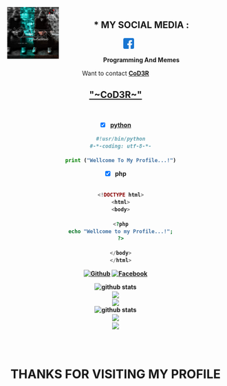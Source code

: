<img src="https://github.com/CoD3R1337/CoD3R1337/blob/main/IMAGE/Untitled3.jpg" width="120" height="120" align="left">
<center>
  
  
  
   ## * MY SOCIAL MEDIA : <br>
<a href="https://www.facebook.com/SpArKCoD3R" target="_blank"><img src="https://github.com/CoD3R1337/CoD3R1337/blob/main/IMAGE/facebook.png" alt="alt text" width="25" height="25"></a>
&nbsp;&nbsp;     &nbsp;&nbsp;    &nbsp;&nbsp;   &nbsp;&nbsp;   &nbsp;&nbsp;
  
____Programming And Memes____

Want to contact <a href="https://github.com/CoD3R1337"><b>CoD3R 

<div align="center">
<h2>&quot;~CoD3R~&quot;</h2>
</div> <br>
  
  
  
- [x] python
  ```python
  #!usr/bin/python
  #-*-coding: utf-8-*-
  
  print ("Wellcome To My Profile...!")
  ```
- [x] php
  ```php

  <!DOCTYPE html>
  <html>
  <body>

  <?php
  echo "Wellcome to my Profile...!";
  ?>

  </body>
  </html>

  ```


<div align="center">

[![Github](https://img.shields.io/badge/Github-CoD3R1337-dimgray?style=flat-square&logo=github)](https://github.com/CoD3R1337) [![Facebook](https://img.shields.io/badge/Facebook-CoD3R1337-blue?style=flat-square&logo=facebook)](https://www.facebook.com/SpArKCoD3R)

</div>

![github stats](https://github-readme-stats.vercel.app/api?username=CoD3R1337&show_icons=true&include_all_commits=true&theme=chartreuse-dark&cache_seconds=3200) <br>
<img align="center" src="https://github-readme-stats.anuraghazra1.vercel.app/api/top-langs/?username=CoD3R1337&layout=compact&theme=chartreuse-dark" /> <br>
<img align="center" src="https://github-readme-stats.anuraghazra1.vercel.app/api/pin/?username=CoD3R1337&repo=CoD3R&theme=chartreuse-dark" /> <br>
![github stats](https://github-readme-stats.vercel.app/api?username=CoD3R1337&show_icons=true&include_all_commits=true&theme=chartreuse-dark&cache_seconds=3200) <br>
<img align="center" src="https://github-readme-stats.anuraghazra1.vercel.app/api/top-langs/?username=CoD3R1337&layout=compact&theme=chartreuse-dark" /> <br>
<img align="center" src="https://github-readme-stats.anuraghazra1.vercel.app/api/pin/?username=CoD3R1337&repo=coder-without&theme=chartreuse-dark" /> <br>


<br><br>

<div align="center">
  <h1> THANKS FOR VISITING MY PROFILE </h1>
</div
